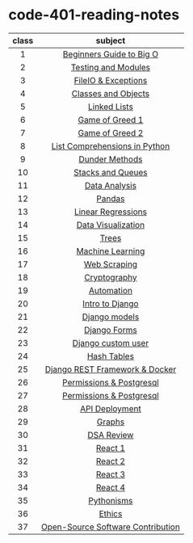 # code-401-reading-notes


| class | subject |
| :---: | :-----------: |
| 1 | [Beginners Guide to Big O](class-01.md)|
| 2 | [Testing and Modules](class-02.md)|
| 3 | [FileIO & Exceptions](class-03.md)|
| 4 | [Classes and Objects](class-04.md)|
| 5 | [Linked Lists](class-05.md)|
| 6 | [Game of Greed 1](class-06.md)|
| 7 | [Game of Greed 2](class-07.md)|
| 8 | [List Comprehensions in Python](class-08.md)|
| 9 | [Dunder Methods](class-09.md)|
| 10 | [Stacks and Queues](class-10.md)|
| 11 | [Data Analysis](class-11.md)|
| 12 | [Pandas](class-12.md)|
| 13 | [Linear Regressions](class-13.md)|
| 14 | [Data Visualization](class-14.md)|
| 15 | [Trees](class-15.md)|
| 16 | [Machine Learning](class-16.md)|
| 17 | [Web Scraping](class-17.md)|
| 18 | [Cryptography](class-18.md)|
| 19 | [Automation](class-19.md)|
| 20 | [Intro to Django](class-20.md)|
| 21 | [Django models](class-21.md)|
| 22 | [Django Forms](class-22.md)|
| 23 | [Django custom user](class-23.md)|
| 24 | [Hash Tables](class-24.md)|
| 25 | [Django REST Framework & Docker](class-25.md)|
| 26 | [Permissions & Postgresql](class-26.md)|
| 27 | [Permissions & Postgresql](class-27.md)|
| 28 | [API Deployment](class-28.md)|
| 29 | [Graphs](class-29.md)|
| 30 | [DSA Review](class-30.md)|
| 31 | [React 1](class-31.md)|
| 32 | [React 2](class-32.md)|
| 33 | [React 3](class-33.md)|
| 34 | [React 4](class-34.md)|
| 35 | [Pythonisms](class-35.md)|
| 36 | [Ethics](class-36.md)|
| 37 | [Open-Source Software Contribution](class-37.md)|
